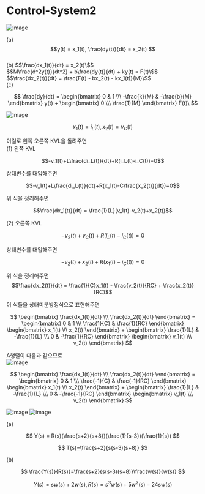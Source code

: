 # Control-System2  

![image](https://github.com/kangjunhyeong/Control-System2/assets/144297425/8f267e3b-914d-4cf6-a368-44924af004a9)  

 
(a) $$y(t) = x_1(t), \frac{dy(t)}{dt} = x_2(t) $$  
(b)
$$\frac{dx_1(t)}{dt} = x_2(t)\$$  
$$M\frac{d^2y(t)}{dt^2} + b\frac{dy(t)}{dt} + ky(t) = F(t)\$$  
$$\frac{dx_2(t)}{dt} = \frac{F(t) - bx_2(t) - kx_1(t)}{M}\$$  
(c)  

$$
\frac{dy}{dt} = \begin{bmatrix} 0 & 1 \\\ -\frac{k}{M} & -\frac{b}{M} \end{bmatrix} y(t) + \begin{bmatrix} 0 \\\ \frac{1}{M} \end{bmatrix} F(t)\
$$

![image](https://github.com/kangjunhyeong/Control-System2/assets/144297425/7fe5c29b-973e-41c8-a3a4-405d6c65014f)  

$$x_1(t)=i_L(t), x_2(t)=v_C(t)$$  

이걸로 왼쪽 오른쪽 KVL을 돌려주면  
(1) 왼쪽 KVL  

$$-v_1(t)+L\frac{di_L(t)}{dt}+R(i_L(t)-i_C(t))=0$$  

상태변수를 대입해주면  

$$-v_1(t)+L\frac{di_L(t)}{dt}+R(x_1(t)-C\frac{x_2(t)}{dt})=0$$  

위 식을 정리해주면  

$$\frac{dx_1(t)}{dt} = \frac{1}{L}(v_1(t)-v_2(t)+x_2(t))$$  

(2) 오른쪽 KVL  

$$-v_2(t)+v_C(t)+R(i_L(t)-i_C(t))=0$$

상태변수를 대입해주면

$$-v_2(t)+x_2(t)+R(x_1(t)-i_C(t))=0$$  

위 식을 정리해주면  
$$\frac{dx_2(t)}{dt} = \frac{1}{C}x_1(t) - \frac{v_2(t)}{RC} + \frac{x_2(t)}{RC}$$  

이 식들을 상태미분방정식으로 표현해주면  

$$
\begin{bmatrix} \frac{dx_1(t)}{dt} \\\ \frac{dx_2(t)}{dt} \end{bmatrix} = \begin{bmatrix} 0 & 1 \\\ \frac{1}{C} & \frac{1}{RC} \end{bmatrix} \begin{bmatrix} x_1(t) \\\ x_2(t) \end{bmatrix} + \begin{bmatrix} \frac{1}{L} & -\frac{1}{L} \\\ 0 & -\frac{1}{RC} \end{bmatrix} \begin{bmatrix} v_1(t) \\\ v_2(t) \end{bmatrix}
$$

A행렬이 다음과 같으므로  
![image](https://github.com/kangjunhyeong/Control-System2/assets/144297425/37288a2a-5dab-4c58-b4b5-fcf680669ff1)  

$$
\begin{bmatrix} \frac{dx_1(t)}{dt} \\\ \frac{dx_2(t)}{dt} \end{bmatrix} = \begin{bmatrix} 0 & 1 \\\ \frac{-1}{C} & \frac{-1}{RC} \end{bmatrix} \begin{bmatrix} x_1(t) \\\ x_2(t) \end{bmatrix} + \begin{bmatrix} \frac{1}{L} & -\frac{1}{L} \\\ 0 & -\frac{-1}{RC} \end{bmatrix} \begin{bmatrix} v_1(t) \\\ v_2(t) \end{bmatrix}
$$

![image](https://github.com/kangjunhyeong/Control-System2/assets/144297425/7975f19d-6bde-4dad-9681-065672028140)
![image](https://github.com/kangjunhyeong/Control-System2/assets/144297425/6f9f90ab-cd16-4f23-b955-139ab63adc42)  

(a)

$$
Y(s) = R(s)(\frac{s+2}{s+8})(\frac{1}{s-3})(\frac{1}{s})
$$

$$
T(s)=\frac{s+2}{s(s-3)(s+8)}
$$  

(b)  

$$
\frac{Y(s)}{R(s)}=\frac{s+2}{s(s-3)(s+8)}\frac{w(s)}{w(s)}
$$  

$$
Y(s)=sw(s)+2w(s), R(s)=s^3w(s)+5w^2(s)-24sw(s)
$$

